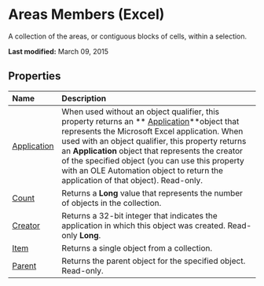 
# Areas Members (Excel)
A collection of the areas, or contiguous blocks of cells, within a selection. 

 **Last modified:** March 09, 2015


## Properties



|**Name**|**Description**|
|:-----|:-----|
| [Application](317f3083-6f65-e085-c370-1ae6c3b31b78.md)|When used without an object qualifier, this property returns an  ** [Application](19b73597-5cf9-4f56-8227-b5211f657f6f.md)**object that represents the Microsoft Excel application. When used with an object qualifier, this property returns an  **Application** object that represents the creator of the specified object (you can use this property with an OLE Automation object to return the application of that object). Read-only.|
| [Count](c3c91bed-d3dd-7ffd-94be-f61cc3b973b7.md)|Returns a  **Long** value that represents the number of objects in the collection.|
| [Creator](0a612f3d-437c-95f2-ea15-042017ba941b.md)|Returns a 32-bit integer that indicates the application in which this object was created. Read-only  **Long**.|
| [Item](92b544c5-9122-f4d6-f22a-f5b21c7d6596.md)|Returns a single object from a collection.|
| [Parent](7af01c6d-a8d7-faa3-df95-ac4052b2e4f2.md)|Returns the parent object for the specified object. Read-only.|
